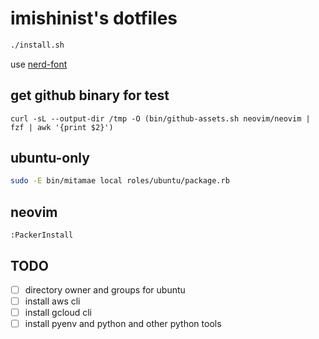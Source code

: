# imishinist's dotfiles

```bash
./install.sh
```

use [nerd-font](https://www.nerdfonts.com/font-downloads)

## get github binary for test

```bash:example
curl -sL --output-dir /tmp -O (bin/github-assets.sh neovim/neovim | fzf | awk '{print $2}')
```

## ubuntu-only

```bash
sudo -E bin/mitamae local roles/ubuntu/package.rb
```

## neovim

```
:PackerInstall
```

## TODO

- [ ] directory owner and groups for ubuntu
- [ ] install aws cli
- [ ] install gcloud cli
- [ ] install pyenv and python and other python tools
